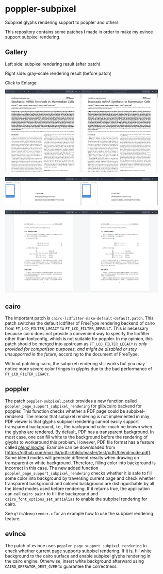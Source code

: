 # poppler-subpixel
Subpixel glyphs rendering support to poppler and others

This repository contains some patches I made in order to make my evince
support subpixel rendering.

## Gallery

Left side: subpixel rendering result (after patch)

Right side: gray-scale rendering result (before patch)

Click to Enlarge:

![Journal paper](https://github.com/zhou13/poppler-subpixel/raw/master/img/journal.png)

![Liberation serif](https://github.com/zhou13/poppler-subpixel/raw/master/img/liberation_serif.png)

![CJK rendering](https://github.com/zhou13/poppler-subpixel/raw/master/img/cjk.png)

## cairo

The important patch is `cairo-lcdfilter-make-default-default.patch`.  This
patch switches the default lcdfilter of FreeType rendering backend of cairo
from `FT_LCD_FILTER_LEGACY` to `FT_LCD_FILTER_DEFAULT`.  This is necessary
because cairo does not provide a convenient way to specify the lcdfilter other
than fontconfig, which is not suitable for poppler.  In my opinion, this patch
should be merged into upstream as `FT_LCD_FILTER_LEGACY` _is only provided for
comparison purposes, and might be disabled or stay unsupported in the future_,
according to the document of FreeType.

Without patching cairo, the subpixel rendering still works but you may notice
more severe color fringes in glyphs due to the bad performance of
`FT_LCD_FILTER_LEGACY`.

## poppler

The patch `poppler-subpixel.patch` provides a new function called
`poppler_page_support_subpixel_rendering` for glib/cairo backend for poppler.
This function checks whether a PDF page could be subpixel-rendered.  The reason
that subpixel rendering is not implemented in may PDF viewer is that glyphs
subpixel rendering cannot easily support transparent background, i.e., the
background color much be known when the glyphs are rendered.  By default, PDF
has a transparent background.  In most case, one can fill white to the
background before the rendering of glyphs to workaround this problem. However,
PDF file format has a feature called [_blend
modes_](https://en.wikipedia.org/wiki/Blend_modes).  Example can be downloaded
from [https://github.com/mozilla/pdf.js/blob/master/test/pdfs/blendmode.pdf].
Some blend modes will generate different results when drawing on transparent or
white background.  Therefore, filling color into background is incorrect in
this case.  The new added function `poppler_page_support_subpixel_rendering`
checks whether it is safe to fill some color into background by traversing
current page and check whether transparent background and colored background
are distinguishable by all the blend modes used before rendering.  If it
returns true, the application can call `cairo_paint` to fill the background and
`cairo_font_options_set_antialias` to enable the subpixel rendering for cairo.

See `glib/demo/render.c` for an example how to use the subpixel rendering
feature.

## evince
The patch of evince uses `poppler_page_support_subpixel_rendering` to check
whether current page supports subpixel rendering.  If it is, fill white
background to the cairo surface and enable subpixel glyphs rendering in the
cairo engine.  Otherwise, insert white background afterward using
`CAIRO_OPERATOR_DEST_OVER` to guarantee the correctness.

